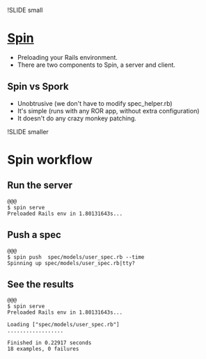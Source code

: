 !SLIDE small

# [Spin](https://github.com/jstorimer/spin)

* Preloading your Rails environment.
* There are two components to Spin, a server and client.

## Spin vs Spork

* Unobtrusive (we don't have to modify spec_helper.rb)
* It's simple (runs with any ROR app, without extra configuration)
* It doesn't do any crazy monkey patching.

!SLIDE smaller

# Spin workflow

## Run the server

	@@@
	$ spin serve
	Preloaded Rails env in 1.80131643s...

## Push a spec

	@@@
	$ spin push  spec/models/user_spec.rb --time
	Spinning up spec/models/user_spec.rb|tty?

## See the results

	@@@
	$ spin serve
	Preloaded Rails env in 1.80131643s...

	Loading ["spec/models/user_spec.rb"]
	..................

	Finished in 0.22917 seconds
	18 examples, 0 failures
